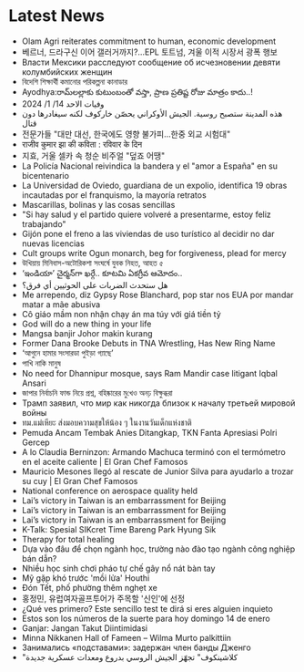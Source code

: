 # Latest News
-  Olam Agri reiterates commitment to human, economic development
-  베르너, 드라구신 이어 갤러거까지?…EPL 토트넘, 겨울 이적 시장서 광폭 행보
-  Власти Мексики расследуют сообщение об исчезновении девяти колумбийских женщин
-  বিদেশি শিক্ষার্থী কমানোর পরিকল্পনা কানাডার
-  Ayodhya:రామ్‌లల్లాకు కుటుంబంతో వస్తా, ప్రాణ ప్రతిష్ట రోజు మాత్రం కాదు..!
-  وفيات الاحد 14/ 1/ 2024
-  هذه المدينة ستصبح روسية. الجيش الأوكراني يحصّن خاركوف لكنه سيغادرها دون قتال
-  전문가들 "대만 대선, 한국에도 영향 불가피…한중 외교 시험대"
-  राजीव कुमार झा की कविता : रविवार के दिन
-  지효, 거울 셀카 속 청순 비주얼 "덮죠 어땡"
-  La Policía Nacional reivindica la bandera y el "amor a España" en su bicentenario
-  La Universidad de Oviedo, guardiana de un expolio, identifica 19 obras incautadas por el franquismo, la mayoría retratos
-  Mascarillas, bolinas y las cosas sencillas
-  "Si hay salud y el partido quiere volveré a presentarme, estoy feliz trabajando"
-  Gijón pone el freno a las viviendas de uso turístico al decidir no dar nuevas licencias
-  Cult groups write Ogun monarch, beg for forgiveness, plead for mercy
-  উখিয়ায় মিনিবাস-অটোরিকশা সংঘর্ষে যুবক নিহত, আহত ৫
-  ‘ఇండియా’ చైర్మన్‌గా ఖర్గే.. కూటమి ఏకగ్రీవ ఆమోదం..
-  هل ستحدث الضربات على الحوثيين أي فرق؟
-  Me arrependo, diz Gypsy Rose Blanchard, pop star nos EUA por mandar matar a mãe abusiva
-  Cô giáo mầm non nhận chạy án ma túy với giá tiền tỷ
-  God will do a new thing in your life
-  Mangsa banjir Johor makin kurang
-  Former Dana Brooke Debuts in TNA Wrestling, Has New Ring Name
-  ‘আগুনে হামার সংসারডা পুইড়া গ্যাছে’
-  পাখি নাকি মানুষ
-  No need for Dhannipur mosque, says Ram Mandir case litigant Iqbal Ansari
-  জাপার নির্বাচনি ফান্ড নিয়ে প্রশ্ন, বহিষ্কারের মু‌খেও অনঢ় বিক্ষুব্ধরা
-  Трамп заявил, что мир как никогда близок к началу третьей мировой войны
-  ทม.แม่เหียะ ส่งมอบความสุขให้น้อง ๆ ในงานวันเด็กแห่งชาติ
-  Pemuda Ancam Tembak Anies Ditangkap, TKN Fanta Apresiasi Polri Gercep
-  A lo Claudia Berninzon: Armando Machuca terminó con el termómetro en el aceite caliente | El Gran Chef Famosos
-  Mauricio Mesones llegó al rescate de Junior Silva para ayudarlo a trozar su cuy | El Gran Chef Famosos
-  National conference on aerospace quality held
-  Lai’s victory in Taiwan is an embarrassment for Beijing
-  Lai’s victory in Taiwan is an embarrassment for Beijing
-  Lai’s victory in Taiwan is an embarrassment for Beijing
-  K-Talk: Spesial SIKcret Time Bareng Park Hyung Sik
-  Therapy for total healing
-  Dựa vào đâu để chọn ngành học, trường nào đào tạo ngành công nghiệp bán dẫn?
-  Nhiều học sinh chơi pháo tự chế gây nổ nát bàn tay
-  Mỹ gặp khó trước 'mồi lửa' Houthi
-  Đón Tết, phố phường thêm nghẹt xe
-  홍정민, 유럽여자골프투어가 주목할 '신인'에 선정
-  ¿Qué ves primero? Este sencillo test te dirá si eres alguien inquieto
-  Estos son los números de la suerte para hoy domingo 14 de enero
-  Ganjar: Jangan Takut Diintimidasi
-  Minna Nikkanen Hall of Fameen – Wilma Murto palkittiin
-  Занимались «подставами»: задержан член банды Дженго
-  "كلاشينكوف" تجهّز الجيش الروسي بدروع ومعدات عسكرية جديدة
